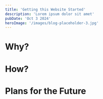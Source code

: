 ```yaml
---
title: 'Getting this Website Started'
description: 'Lorem ipsum dolor sit amet'
pubDate: 'Oct 3 2024'
heroImage: '/images/blog-placeholder-3.jpg'
---
```


# Why? 

# How?

# Plans for the Future

